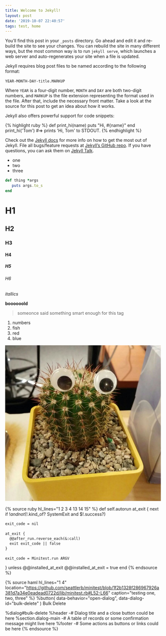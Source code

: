 ```yaml
---
title: Welcome to Jekyll!
layout: post
date: '2019-10-07 22:40:57'
tags: test, home
---
```


You’ll find this post in your `_posts` directory. Go ahead and edit it and re-build the site to see your changes. You can rebuild the site in many different ways, but the most common way is to run `jekyll serve`, which launches a web server and auto-regenerates your site when a file is updated.

Jekyll requires blog post files to be named according to the following format:

`YEAR-MONTH-DAY-title.MARKUP`

Where `YEAR` is a four-digit number, `MONTH` and `DAY` are both two-digit numbers, and `MARKUP` is the file extension representing the format used in the file. After that, include the necessary front matter. Take a look at the source for this post to get an idea about how it works.

Jekyll also offers powerful support for code snippets:

{% highlight ruby %}
def print_hi(name)
  puts "Hi, #{name}"
end
print_hi('Tom')
#=> prints 'Hi, Tom' to STDOUT.
{% endhighlight %}

Check out the [Jekyll docs][jekyll-docs] for more info on how to get the most out of Jekyll. File all bugs/feature requests at [Jekyll’s GitHub repo][jekyll-gh]. If you have questions, you can ask them on [Jekyll Talk][jekyll-talk].


[jekyll-docs]: https://jekyllrb.com/docs/home
[jekyll-gh]:   https://github.com/jekyll/jekyll
[jekyll-talk]: https://talk.jekyllrb.com/

- one
- two
- three


```ruby
def thing *args
   puts args.to_s
end
```

# H1
##  H2
###  H3
####  H4
#####  H5
######  H6

*itallics*

**boooooold**

> someonce said something smart enough for this tag


1. numbers
2. fish
3. red
4. blue

![](/avatar.jpg)


{% source ruby hl_lines="1 2 3 4 13 14 15" %}
def self.autorun
  at_exit {
    next if $! and not ($!.kind_of? SystemExit and $!.success?)

    exit_code = nil

    at_exit {
      @@after_run.reverse_each(&:call)
      exit exit_code || false
    }

    exit_code = Minitest.run ARGV
  } unless @@installed_at_exit
  @@installed_at_exit = true
end
{% endsource %}

{% source haml hl_lines="1 4" location="https://github.com/seattlerb/minitest/blob/1f2b1328f286967926a381d7a34e0eadead0722d/lib/minitest.rb#L52-L66" caption="testing one, two, three" %}
%button( data-behavior="open-dialog", data-dialog-id="bulk-delete" )
  Bulk Delete

%dialog#bulk-delete
  %header
    -# Dialog title and a close button could be here
  %section.dialog-main
    -# A table of records or some confirmation message might live here
  %footer
    -# Some actions as buttons or links could be here
{% endsource %}

